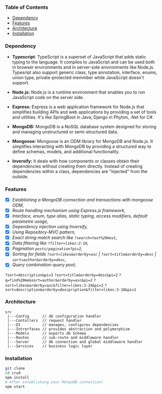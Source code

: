 ### Table of Contents

- [Dependency](#dependency)
- [Features](#features)
- [Architecture](#architecture)
- [Installation](#installation)

### Dependency

- **Typescript**: TypeScript is a superset of JavaScript that adds static typing to the language. It compiles to JavaScript and can be used both in browser environments and in server-side environments like Node.js. Typesript also support generic class, type annotation, interface, enums, union type, private-protected memmber while JavaScript doesn't support.

- **Node.js:** Node.js is a runtime environment that enables you to run JavaScript code on the server side.

- **Express:** Express is a web application framework for Node.js that simplifies building APIs and web applications by providing a set of tools and utilities. It's like SpringBoot in Java, Django in Phyton, .Net for C#.

- **MongoDB:** MongoDB is a NoSQL database system designed for storing and managing unstructured or semi-structured data.

- **Mongoose:** Mongoose is an ODM library for MongoDB and Node.js. It simplifies interacting with MongoDB by providing a structured way to define schemas, models, and additional functionality.

- **Inversify:** It deals with how components or classes obtain their dependencies without creating them directly. Instead of creating dependencies within a class, dependencies are "injected" from the outside.

### Features

- [x] _Establishing a MongoDB connection and transactions with mongoose ODM,_
- [x] _Route handling mechanism using Express.js framework,_
- [x] _Interface, enum, type alias, static typing, access modifiers, default parametre usage,_
- [x] _Dependency injection using Inversify,_
- [x] _Using Repository-MVC pattern,_
- [x] _Exact string match search like `?search=text%20most`,_
- [x] _Data filtering like `?filter=likes:2-10`,_
- [x] _Pagination `posts/pagination?pi=2`,_
- [x] _Sorting for fields `?sort=likes&orderby=asc` | `?sort=title&orderby=desc` | `sort=author&orderby=desc`,_
- [x] _Query combination-query pool;_

`?sort=description&pi=3`
`?sort=title&orderby=desc&pi=2`
`?q=find%20me&sort=author&orderby=asc&pi=2`
`?sort=likes&orderby=asc&filter=likes:3-24&pi=2`
`?sort=description&orderby=descpription&filter=likes:3-10&pi=1`

### Architecture

```
src
 |---Config      // db configuration handler
 |---Contollers  // request handler
 |---DI          // manages, configures dependencies
 |---Intrerfaces // provides abstraction and polymorphism    
 |---Models      // exports db Schema
 |---Routes      // sub-route and middleware handler
 |---Server      // db connection and global middleware handler
 |---Services    // business logic layer
```
### Installation

```bash
git clone 
cd crud
npm install
# After establishing your MongoDB connection!
npm start
```